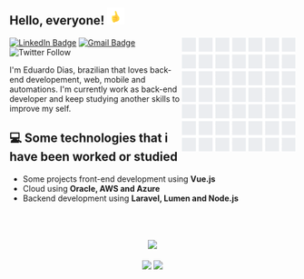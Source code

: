 ## Hello, everyone! <img src="https://github.com/edurodriguesdias/edurodriguesdias/blob/master/assets/hand-up.gif" width="30px">

<img align='right' src='https://github.com/edurodriguesdias/edurodriguesdias/blob/master/assets/github_wall.gif' width='200'>

[![LinkedIn Badge](https://img.shields.io/badge/-Eduardo%20Dias%20-blue?style=flat&logo=Linkedin&logoColor=white&link=https://www.linkedin.com/in/eduardo-rodrigues-dev)](https://www.linkedin.com/in/eduardo-rodrigues-dev/)
[![Gmail Badge](https://img.shields.io/badge/-eduardo@hypercodetech.com.br-c14438?style=flat&logo=Gmail&logoColor=white&link=mailto:eduardo@hypercodetech.com.br)](mailto:eduardo@hypercodetech.com.br)
![Twitter Follow](https://img.shields.io/twitter/follow/edudiasdev?label=Follow&style=social)

I'm Eduardo Dias, brazilian that loves back-end developement, web, mobile and automations. I'm currently work as back-end developer and keep studying another skills to improve my self.

## 💻 Some technologies that i have been worked or studied

- Some projects front-end development using **Vue.js**
- Cloud using **Oracle, AWS and Azure**
- Backend development using **Laravel, Lumen and Node.js**

<center>
    <div align="center">
        <br />
        <br />
        <br />
        <a href="https://github.com/anuraghazra/github-readme-stats">
            <img src="https://github-readme-stats.vercel.app/api?username=edurodriguesdias&show_icons=true&line_height=45&theme=vue&include_all_commits=true&count-private=true" />
        </a>
        <br>
        <br>
        <img width="322" src="https://github-readme-stats.anuraghazra1.vercel.app/api/top-langs/?username=edurodriguesdias&hide=html&layout=compact&theme=vue&count-private=true" />
        <img width="390" src="https://github-readme-stats.anuraghazra1.vercel.app/api/pin/?username=edurodriguesdias&repo=julia_is_hungry_app&theme=vue&count-private=true" />
    </div>
</center>

